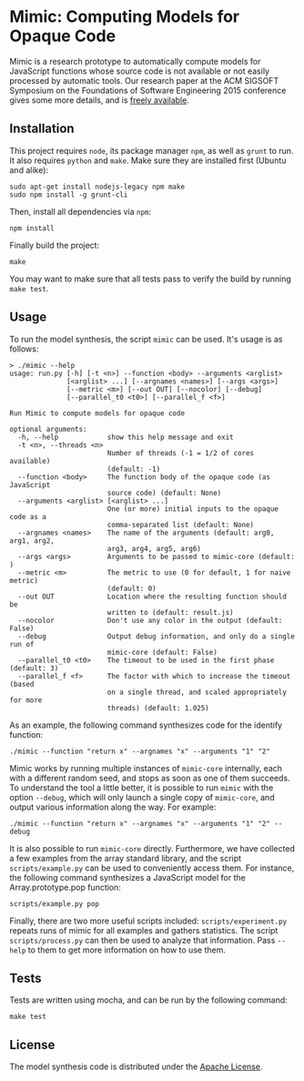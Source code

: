 # Mimic: Computing Models for Opaque Code

Mimic is a research prototype to automatically compute models for JavaScript functions whose source code is not available or not easily processed by automatic tools.  Our research paper at the ACM SIGSOFT Symposium on the Foundations of Software Engineering 2015 conference gives some more details, and is [freely available](http://stefanheule.com/publications/fse15-mimic/).

## Installation

This project requires `node`, its package manager `npm`, as well as `grunt` to run.  It also requires `python` and `make`.  Make sure they are installed first (Ubuntu and alike):

    sudo apt-get install nodejs-legacy npm make
    sudo npm install -g grunt-cli

Then, install all dependencies via `npm`:

    npm install

Finally build the project:

    make

You may want to make sure that all tests pass to verify the build by running `make test`.

## Usage

To run the model synthesis, the script `mimic` can be used.  It's usage is as follows:

    > ./mimic --help
    usage: run.py [-h] [-t <n>] --function <body> --arguments <arglist>
                  [<arglist> ...] [--argnames <names>] [--args <args>]
                  [--metric <m>] [--out OUT] [--nocolor] [--debug]
                  [--parallel_t0 <t0>] [--parallel_f <f>]

    Run Mimic to compute models for opaque code

    optional arguments:
      -h, --help            show this help message and exit
      -t <n>, --threads <n>
                            Number of threads (-1 = 1/2 of cores available)
                            (default: -1)
      --function <body>     The function body of the opaque code (as JavaScript
                            source code) (default: None)
      --arguments <arglist> [<arglist> ...]
                            One (or more) initial inputs to the opaque code as a
                            comma-separated list (default: None)
      --argnames <names>    The name of the arguments (default: arg0, arg1, arg2,
                            arg3, arg4, arg5, arg6)
      --args <args>         Arguments to be passed to mimic-core (default: )
      --metric <m>          The metric to use (0 for default, 1 for naive metric)
                            (default: 0)
      --out OUT             Location where the resulting function should be
                            written to (default: result.js)
      --nocolor             Don't use any color in the output (default: False)
      --debug               Output debug information, and only do a single run of
                            mimic-core (default: False)
      --parallel_t0 <t0>    The timeout to be used in the first phase (default: 3)
      --parallel_f <f>      The factor with which to increase the timeout (based
                            on a single thread, and scaled appropriately for more
                            threads) (default: 1.025)

As an example, the following command synthesizes code for the identify function:

    ./mimic --function "return x" --argnames "x" --arguments "1" "2"

Mimic works by running multiple instances of `mimic-core` internally, each with a different random seed, and stops as soon as one of them succeeds.  To understand the tool a little better, it is possible to run `mimic` with the option `--debug`, which will only launch a single copy of `mimic-core`, and output various information along the way.  For example:

    ./mimic --function "return x" --argnames "x" --arguments "1" "2" --debug

It is also possible to run `mimic-core` directly.  Furthermore, we have collected a few examples from the array standard library, and the script `scripts/example.py` can be used to conveniently access them.  For instance, the following command synthesizes a JavaScript model for the Array.prototype.pop function:

    scripts/example.py pop

Finally, there are two more useful scripts included: `scripts/experiment.py` repeats runs of mimic for all examples and gathers statistics.  The script `scripts/process.py` can then be used to analyze that information.  Pass `--help` to them to get more information on how to use them.

## Tests

Tests are written using mocha, and can be run by the following command:

    make test

License
-------

The model synthesis code is distributed under the [Apache License](http://www.apache.org/licenses/LICENSE-2.0.html).
